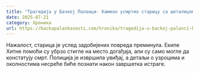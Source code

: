 ```yaml
---
title: "Трагедија у Бачкој Паланци- Камион усмртио старицу са шеталицом"
date: 2025-07-21
category: Хроника
url: https://backapalankavesti.com/hronika/tragedija-u-backoj-palanci-kamion-usmrtio-staricu-sa-setalicom/
---
```


Нажалост, старица је услед задобијених повреда преминула. Екипе Хитне помоћи су убрзо стигле на место догађаја, али су само могле да констатују смрт. Полиција је извршила увиђај, а детаљи о узроцима и околностима несреће биће познати након завршетка истраге.
